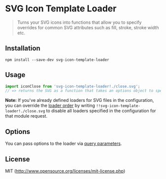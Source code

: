 # SVG Icon Template Loader

> Turns your SVG icons into functions that allow you to specify overrides for common SVG attributes such as fill, stroke, stroke width etc.

## Installation

`npm install --save-dev svg-icon-template-loader`

## Usage

``` javascript
import iconClose from 'svg-icon-template-loader!./close.svg';
// => returns the SVG as a function that takes an options object to specify overrides such as fill, stroke, stroke width etc.
```
**Note:** If you've already defined loaders for SVG files in the configuration, you can override the [loader order](https://webpack.github.io/docs/loaders.html#loader-order) by writing `!!svg-icon-template-loader!./close.svg` to disable all loaders specified in the configuration for that module request.

## Options

You can pass options to the loader via [query parameters](http://webpack.github.io/docs/using-loaders.html#query-parameters).

## License

MIT (http://www.opensource.org/licenses/mit-license.php)
